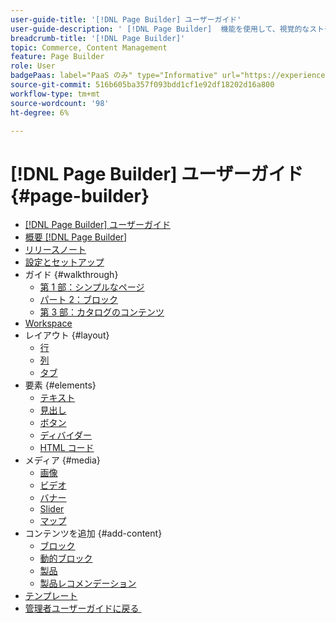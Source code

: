 ```yaml
---
user-guide-title: '[!DNL Page Builder] ユーザーガイド'
user-guide-description: ' [!DNL Page Builder]  機能を使用して、視覚的なストーリーテリングを強化するカスタムレイアウトでコンテンツに富んだページを作成し、顧客エンゲージメントとロイヤルティを高める方法を説明します。'
breadcrumb-title: '[!DNL Page Builder]'
topic: Commerce, Content Management
feature: Page Builder
role: User
badgePaas: label="PaaS のみ" type="Informative" url="https://experienceleague.adobe.com/ja/docs/commerce/user-guides/product-solutions" tooltip="Adobe Commerce on Cloud プロジェクト（Adobeが管理する PaaS インフラストラクチャ）およびオンプレミスプロジェクトにのみ適用されます。"
source-git-commit: 516b605ba357f093bdd1cf1e92df18202d16a800
workflow-type: tm+mt
source-wordcount: '98'
ht-degree: 6%

---
```



# [!DNL Page Builder] ユーザーガイド {#page-builder}

- [[!DNL Page Builder] ユーザーガイド](guide-overview.md)
- [概要  [!DNL Page Builder]](introduction.md)
- [リリースノート](release-notes.md)
- [設定とセットアップ](setup.md)
- ガイド {#walkthrough}
   - [第 1 部：シンプルなページ](1-simple-page.md)
   - [パート 2：ブロック](2-blocks.md)
   - [第 3 部：カタログのコンテンツ](3-catalog-content.md)
- [Workspace](workspace.md)
- レイアウト {#layout}
   - [行](row.md)
   - [列](column.md)
   - [タブ](tabs.md)
- 要素 {#elements}
   - [テキスト](text.md)
   - [見出し](heading.md)
   - [ボタン](buttons.md)
   - [ディバイダー](divider.md)
   - [HTML コード](html-code.md)
- メディア {#media}
   - [画像](image.md)
   - [ビデオ](video.md)
   - [バナー](banner.md)
   - [Slider](slider.md)
   - [マップ](map.md)
- コンテンツを追加 {#add-content}
   - [ブロック](block.md)
   - [動的ブロック](dynamic-block.md)
   - [製品](products.md)
   - [製品レコメンデーション](recommendations.md)
- [テンプレート](templates.md)
- [&#x200B; 管理者ユーザーガイドに戻る &#x200B;](https://experienceleague.adobe.com/ja/docs/commerce-admin/user-guides/home)

